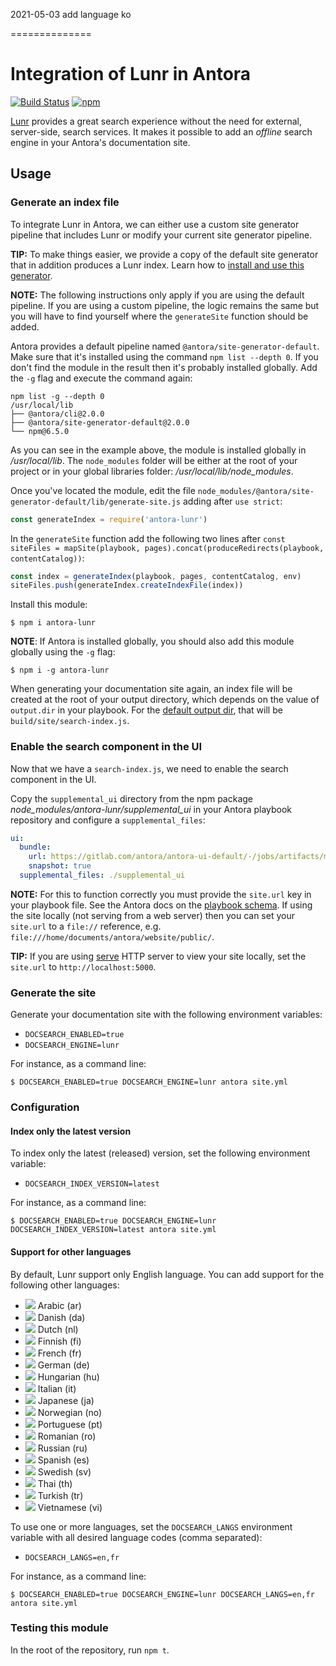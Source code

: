 2021-05-03
add language ko

==============

# Integration of Lunr in Antora

[![Build Status](https://github.com/Mogztter/antora-lunr/workflows/Build/badge.svg?branch=master)](https://github.com/Mogztter/antora-lunr/actions?query=workflow%3ABuild)
[![npm](https://img.shields.io/npm/v/antora-lunr.svg)](https://www.npmjs.org/package/antora-lunr)

[Lunr](https://lunrjs.com/) provides a great search experience without the need for external, server-side, search services.
It makes it possible to add an *offline* search engine in your Antora's documentation site.

## Usage

### Generate an index file

To integrate Lunr in Antora, we can either use a custom site generator pipeline that includes Lunr or modify your current site generator pipeline.

**TIP:**
To make things easier, we provide a copy of the default site generator that in addition produces a Lunr index. Learn how to [install and use this generator](https://github.com/Mogztter/antora-site-generator-lunr).

**NOTE:**
The following instructions only apply if you are using the default pipeline.
If you are using a custom pipeline, the logic remains the same but you will have to find yourself where the `generateSite` function should be added.

Antora provides a default pipeline named `@antora/site-generator-default`.
Make sure that it's installed using the command `npm list --depth 0`.
If you don't find the module in the result then it's probably installed globally.
Add the `-g` flag and execute the command again:

```
npm list -g --depth 0
/usr/local/lib
├── @antora/cli@2.0.0
├── @antora/site-generator-default@2.0.0
└── npm@6.5.0
```

As you can see in the example above, the module is installed globally in _/usr/local/lib_.
The `node_modules` folder will be either at the root of your project or in your global libraries folder: _/usr/local/lib/node_modules_.

Once you've located the module, edit the file `node_modules/@antora/site-generator-default/lib/generate-site.js` adding after `use strict`:

```js
const generateIndex = require('antora-lunr')
```

In the `generateSite` function add the following two lines after `const siteFiles = mapSite(playbook, pages).concat(produceRedirects(playbook, contentCatalog))`:

```js
const index = generateIndex(playbook, pages, contentCatalog, env)
siteFiles.push(generateIndex.createIndexFile(index))
```

Install this module:

```console
$ npm i antora-lunr
```

**NOTE**:
If Antora is installed globally, you should also add this module globally using the `-g` flag:

```console
$ npm i -g antora-lunr
```

When generating your documentation site again, an index file will be created at the root of your output directory,
which depends on the value of `output.dir` in your playbook.
For the [default output dir](https://docs.antora.org/antora/2.0/playbook/configure-output/#default-output-dir),
that will be `build/site/search-index.js`.

### Enable the search component in the UI

Now that we have a `search-index.js`, we need to enable the search component in the UI.

Copy the `supplemental_ui` directory from the npm package *node_modules/antora-lunr/supplemental_ui* in your Antora playbook repository and configure a `supplemental_files`:

```yml
ui:
  bundle:
    url: https://gitlab.com/antora/antora-ui-default/-/jobs/artifacts/master/raw/build/ui-bundle.zip?job=bundle-stable
    snapshot: true
  supplemental_files: ./supplemental_ui
```

**NOTE:** For this to function correctly you must provide the `site.url` key in your playbook file.
See the Antora docs on the [playbook schema](https://docs.antora.org/antora/1.1/playbook/playbook-schema/).
If using the site locally (not serving from a web server) then you can set your `site.url` to a `file://` reference, e.g. `file:///home/documents/antora/website/public/`.

**TIP:** If you are using [serve](https://www.npmjs.com/package/serve) HTTP server to view your site locally,
set the `site.url` to `http://localhost:5000`.

### Generate the site

Generate your documentation site with the following environment variables:

* `DOCSEARCH_ENABLED=true`
* `DOCSEARCH_ENGINE=lunr`

For instance, as a command line:

```console
$ DOCSEARCH_ENABLED=true DOCSEARCH_ENGINE=lunr antora site.yml
```

### Configuration

#### Index only the latest version

To index only the latest (released) version, set the following environment variable:

* `DOCSEARCH_INDEX_VERSION=latest`

For instance, as a command line:

```console
$ DOCSEARCH_ENABLED=true DOCSEARCH_ENGINE=lunr DOCSEARCH_INDEX_VERSION=latest antora site.yml
```

#### Support for other languages

By default, Lunr support only English language.
You can add support for the following other languages:

* ![](https://raw.githubusercontent.com/madebybowtie/FlagKit/master/Assets/PNG/IQ.png) Arabic (ar)
* ![](https://raw.githubusercontent.com/madebybowtie/FlagKit/master/Assets/PNG/DK.png) Danish (da)
* ![](https://raw.githubusercontent.com/madebybowtie/FlagKit/master/Assets/PNG/NL.png) Dutch (nl)
* ![](https://raw.githubusercontent.com/madebybowtie/FlagKit/master/Assets/PNG/FI.png) Finnish (fi)
* ![](https://raw.githubusercontent.com/madebybowtie/FlagKit/master/Assets/PNG/FR.png) French (fr)
* ![](https://raw.githubusercontent.com/madebybowtie/FlagKit/master/Assets/PNG/DE.png) German (de)
* ![](https://raw.githubusercontent.com/madebybowtie/FlagKit/master/Assets/PNG/HU.png) Hungarian (hu)
* ![](https://raw.githubusercontent.com/madebybowtie/FlagKit/master/Assets/PNG/IT.png) Italian (it)
* ![](https://raw.githubusercontent.com/madebybowtie/FlagKit/master/Assets/PNG/JP.png) Japanese (ja)
* ![](https://raw.githubusercontent.com/madebybowtie/FlagKit/master/Assets/PNG/NO.png) Norwegian (no)
* ![](https://raw.githubusercontent.com/madebybowtie/FlagKit/master/Assets/PNG/PT.png) Portuguese (pt)
* ![](https://raw.githubusercontent.com/madebybowtie/FlagKit/master/Assets/PNG/RO.png) Romanian (ro)
* ![](https://raw.githubusercontent.com/madebybowtie/FlagKit/master/Assets/PNG/RU.png) Russian (ru)
* ![](https://raw.githubusercontent.com/madebybowtie/FlagKit/master/Assets/PNG/ES.png) Spanish (es)
* ![](https://raw.githubusercontent.com/madebybowtie/FlagKit/master/Assets/PNG/SE.png) Swedish (sv)
* ![](https://raw.githubusercontent.com/madebybowtie/FlagKit/master/Assets/PNG/TH.png) Thai (th)
* ![](https://raw.githubusercontent.com/madebybowtie/FlagKit/master/Assets/PNG/TR.png) Turkish (tr)
* ![](https://raw.githubusercontent.com/madebybowtie/FlagKit/master/Assets/PNG/VN.png) Vietnamese (vi)

To use one or more languages, set the `DOCSEARCH_LANGS` environment variable with all desired language codes (comma separated):

* `DOCSEARCH_LANGS=en,fr`

For instance, as a command line:

```console
$ DOCSEARCH_ENABLED=true DOCSEARCH_ENGINE=lunr DOCSEARCH_LANGS=en,fr antora site.yml
```

### Testing this module

In the root of the repository, run `npm t`.
